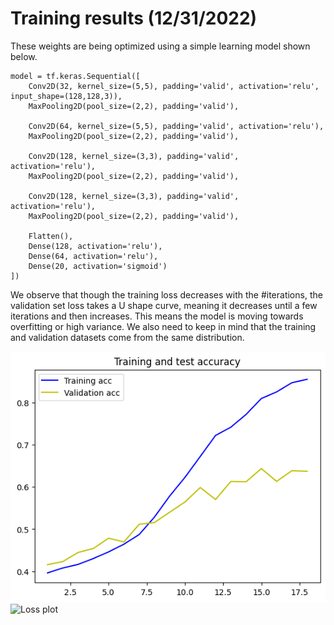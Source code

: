 # Training results (12/31/2022)

These weights are being optimized using a simple learning model shown below.
``` 
model = tf.keras.Sequential([
    Conv2D(32, kernel_size=(5,5), padding='valid', activation='relu', input_shape=(128,128,3)),
    MaxPooling2D(pool_size=(2,2), padding='valid'),
    
    Conv2D(64, kernel_size=(5,5), padding='valid', activation='relu'),
    MaxPooling2D(pool_size=(2,2), padding='valid'),

    Conv2D(128, kernel_size=(3,3), padding='valid', activation='relu'),
    MaxPooling2D(pool_size=(2,2), padding='valid'),
    
    Conv2D(128, kernel_size=(3,3), padding='valid', activation='relu'),
    MaxPooling2D(pool_size=(2,2), padding='valid'),

    Flatten(),
    Dense(128, activation='relu'),
    Dense(64, activation='relu'),
    Dense(20, activation='sigmoid')
])
```
We observe that though the training loss decreases with the #iterations, the validation set loss takes a U shape curve, meaning it decreases until a few iterations and then increases. This means the model is moving towards overfitting or high variance. We also need to keep in mind that the training and validation datasets come from the same distribution.

![Accuracy plot](accuracy.png)
![Loss plot](https://upload.wikimedia.org/wikipedia/commons/thumb/e/e7/Everest_North_Face_toward_Base_Camp_Tibet_Luca_Galuzzi_2006.jpg/495px-Everest_North_Face_toward_Base_Camp_Tibet_Luca_Galuzzi_2006.jpg)